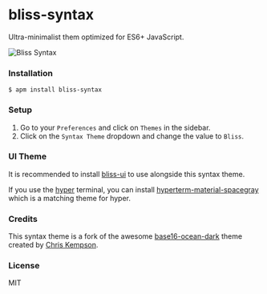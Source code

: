 # bliss-syntax
Ultra-minimalist them optimized for ES6+ JavaScript.

![Bliss Syntax](http://i.imgur.com/9cSertf.png)

### Installation

```
$ apm install bliss-syntax
```

### Setup
1. Go to your `Preferences` and click on `Themes` in the sidebar.
2. Click on the `Syntax Theme` dropdown and change the value to `Bliss`.

### UI Theme
It is recommended to install [bliss-ui](https://github.com/saadq/bliss-ui) to use alongside this syntax theme.

If you use the [hyper](https://hyper.is) terminal, you can install [hyperterm-material-spacegray](https://github.com/saadq/hyperterm-material-spacegray) which is a matching theme for hyper.

### Credits
This syntax theme is a fork of the awesome [base16-ocean-dark](http://chriskempson.com/projects/base16/) theme created by [Chris Kempson](https://github.com/chriskempson/base16).

### License
MIT
